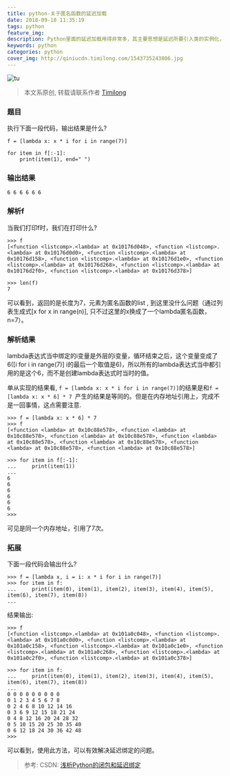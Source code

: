 ```yaml
---
title: python-关于匿名函数的延迟加载
date: 2018-09-18 11:35:19
tags: python
feature_img:
description: Python里面的延迟加载用得非常多，其主要思想是延迟所要引入类的实例化，节省一些初始化所需要的时间和空间。
keywords: python
categories: python
cover_img: http://qiniucdn.timilong.com/1543735243806.jpg
---
```


![tu](http://qiniucdn.timilong.com/1543735243806.jpg)

> 本文系原创, 转载请联系作者 [Timilong](http://blog.timilong.com/about)

### 题目
执行下面一段代码，输出结果是什么?

```
f = [lambda x: x * i for i in range(7)]

for item in f[:-1]:
    print(item(1), end=" ")

```

### 输出结果
```
6 6 6 6 6 6
```

### 解析f
当我们打印f时，我们在打印什么?
```
>>> f
[<function <listcomp>.<lambda> at 0x10176d048>, <function <listcomp>.<lambda> at 0x10176d0d0>, <function <listcomp>.<lambda> at 0x10176d158>, <function <listcomp>.<lambda> at 0x10176d1e0>, <function <listcomp>.<lambda> at 0x10176d268>, <function <listcomp>.<lambda> at 0x10176d2f0>, <function <listcomp>.<lambda> at 0x10176d378>]

>>> len(f)
7
```
可以看到，返回的是长度为7，元素为匿名函数的list , 到这里没什么问题（通过列表生成式[x for x in range(n)], 只不过这里的x换成了一个lambda匿名函数，n=7）。

### 解析结果
lambda表达式当中绑定的i变量是外层的i变量，循环结束之后，这个变量变成了6([i for i in range(7)] i的最后一个取值是6)，所以所有的lambda表达式当中都引用的是这个6，而不是创建lambda表达式时当时的值。

单从实现的结果看, `f = [lambda x: x * i for i in range(7)]`的结果是和`f = [lambda x: x * 6] * 7 `产生的结果是等同的。但是在内存地址引用上，完成不是一回事情，这点需要注意.
```
>>> f = [lambda x: x * 6] * 7
>>> f
[<function <lambda> at 0x10c88e578>, <function <lambda> at 0x10c88e578>, <function <lambda> at 0x10c88e578>, <function <lambda> at 0x10c88e578>, <function <lambda> at 0x10c88e578>, <function <lambda> at 0x10c88e578>, <function <lambda> at 0x10c88e578>]

>>> for item in f[:-1]:
...     print(item(1))
...
6
6
6
6
6
6
>>>
```
可见是同一个内存地址，引用了7次。

### 拓展
下面一段代码会输出什么?
```
>>> f = [lambda x, i = i: x * i for i in range(7)]
>>> for item in f:
...     print(item(0), item(1), item(2), item(3), item(4), item(5), item(6), item(7), item(8))
...
```

结果输出:        
```
>>> f
[<function <listcomp>.<lambda> at 0x101a0c048>, <function <listcomp>.<lambda> at 0x101a0c0d0>, <function <listcomp>.<lambda> at 0x101a0c158>, <function <listcomp>.<lambda> at 0x101a0c1e0>, <function <listcomp>.<lambda> at 0x101a0c268>, <function <listcomp>.<lambda> at 0x101a0c2f0>, <function <listcomp>.<lambda> at 0x101a0c378>]

>>> for item in f:
...     print(item(0), item(1), item(2), item(3), item(4), item(5), item(6), item(7), item(8))
...
0 0 0 0 0 0 0 0 0
0 1 2 3 4 5 6 7 8
0 2 4 6 8 10 12 14 16
0 3 6 9 12 15 18 21 24
0 4 8 12 16 20 24 28 32
0 5 10 15 20 25 30 35 40
0 6 12 18 24 30 36 42 48
>>>
```
可以看到，使用此方法，可以有效解决延迟绑定的问题。

> 参考: CSDN: [浅析Python的闭包和延迟绑定](https://blog.csdn.net/LeVoleurDombres/article/details/69681063)
